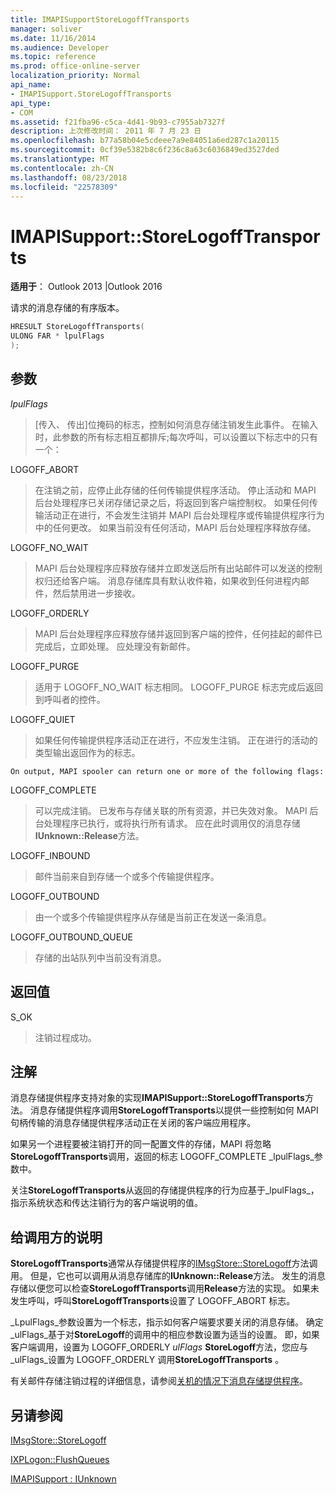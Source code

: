 ```yaml
---
title: IMAPISupportStoreLogoffTransports
manager: soliver
ms.date: 11/16/2014
ms.audience: Developer
ms.topic: reference
ms.prod: office-online-server
localization_priority: Normal
api_name:
- IMAPISupport.StoreLogoffTransports
api_type:
- COM
ms.assetid: f21fba96-c5ca-4d41-9b93-c7955ab7327f
description: 上次修改时间： 2011 年 7 月 23 日
ms.openlocfilehash: b77a58b04e5cdeee7a9e84051a6ed287c1a20115
ms.sourcegitcommit: 0cf39e5382b8c6f236c8a63c6036849ed3527ded
ms.translationtype: MT
ms.contentlocale: zh-CN
ms.lasthandoff: 08/23/2018
ms.locfileid: "22578309"
---
```

# <a name="imapisupportstorelogofftransports"></a>IMAPISupport::StoreLogoffTransports

  
  
**适用于**： Outlook 2013 |Outlook 2016 
  
请求的消息存储的有序版本。
  
```cpp
HRESULT StoreLogoffTransports(
ULONG FAR * lpulFlags
);
```

## <a name="parameters"></a>参数

 _lpulFlags_
  
> [传入、 传出]位掩码的标志，控制如何消息存储注销发生此事件。 在输入时，此参数的所有标志相互都排斥;每次呼叫，可以设置以下标志中的只有一个：
    
LOGOFF_ABORT 
  
> 在注销之前，应停止此存储的任何传输提供程序活动。 停止活动和 MAPI 后台处理程序已关闭存储记录之后，将返回到客户端控制权。 如果任何传输活动正在进行，不会发生注销并 MAPI 后台处理程序或传输提供程序行为中的任何更改。 如果当前没有任何活动，MAPI 后台处理程序释放存储。 
    
LOGOFF_NO_WAIT 
  
> MAPI 后台处理程序应释放存储并立即发送后所有出站邮件可以发送的控制权归还给客户端。 消息存储库具有默认收件箱，如果收到任何进程内邮件，然后禁用进一步接收。 
    
LOGOFF_ORDERLY 
  
> MAPI 后台处理程序应释放存储并返回到客户端的控件，任何挂起的邮件已完成后，立即处理。 应处理没有新邮件。 
    
LOGOFF_PURGE 
  
> 适用于 LOGOFF_NO_WAIT 标志相同。 LOGOFF_PURGE 标志完成后返回到呼叫者的控件。 
    
LOGOFF_QUIET 
  
> 如果任何传输提供程序活动正在进行，不应发生注销。 正在进行的活动的类型输出返回作为的标志。
    
    On output, MAPI spooler can return one or more of the following flags:
    
LOGOFF_COMPLETE 
  
> 可以完成注销。 已发布与存储关联的所有资源，并已失效对象。 MAPI 后台处理程序已执行，或将执行所有请求。 应在此时调用仅的消息存储**IUnknown::Release**方法。 
    
LOGOFF_INBOUND 
  
> 邮件当前来自到存储一个或多个传输提供程序。 
    
LOGOFF_OUTBOUND 
  
> 由一个或多个传输提供程序从存储是当前正在发送一条消息。 
    
LOGOFF_OUTBOUND_QUEUE 
  
> 存储的出站队列中当前没有消息。
    
## <a name="return-value"></a>返回值

S_OK 
  
> 注销过程成功。
    
## <a name="remarks"></a>注解

消息存储提供程序支持对象的实现**IMAPISupport::StoreLogoffTransports**方法。 消息存储提供程序调用**StoreLogoffTransports**以提供一些控制如何 MAPI 句柄传输的消息存储提供程序活动正在关闭的客户端应用程序。 
  
如果另一个进程要被注销打开的同一配置文件的存储，MAPI 将忽略**StoreLogoffTransports**调用，返回的标志 LOGOFF_COMPLETE _lpulFlags_参数中。 
  
关注**StoreLogoffTransports**从返回的存储提供程序的行为应基于_lpulFlags_，指示系统状态和传达注销行为的客户端说明的值。 
  
## <a name="notes-to-callers"></a>给调用方的说明

 **StoreLogoffTransports**通常从存储提供程序的[IMsgStore::StoreLogoff](imsgstore-storelogoff.md)方法调用。 但是，它也可以调用从消息存储库的**IUnknown::Release**方法。 发生的消息存储以便您可以检查**StoreLogoffTransports**调用**Release**方法的实现。 如果未发生呼叫，呼叫**StoreLogoffTransports**设置了 LOGOFF_ABORT 标志。 
  
_LpulFlags_参数设置为一个标志，指示如何客户端要求要关闭的消息存储。 确定_ulFlags_基于对**StoreLogoff**的调用中的相应参数设置为适当的设置。 即，如果客户端调用，设置为 LOGOFF_ORDERLY _ulFlags_ **StoreLogoff**方法，您应与_ulFlags_设置为 LOGOFF_ORDERLY 调用**StoreLogoffTransports** 。 
  
有关邮件存储注销过程的详细信息，请参阅[关机的情况下消息存储提供程序](shutting-down-a-message-store-provider.md)。
  
## <a name="see-also"></a>另请参阅



[IMsgStore::StoreLogoff](imsgstore-storelogoff.md)
  
[IXPLogon::FlushQueues](ixplogon-flushqueues.md)
  
[IMAPISupport : IUnknown](imapisupportiunknown.md)

